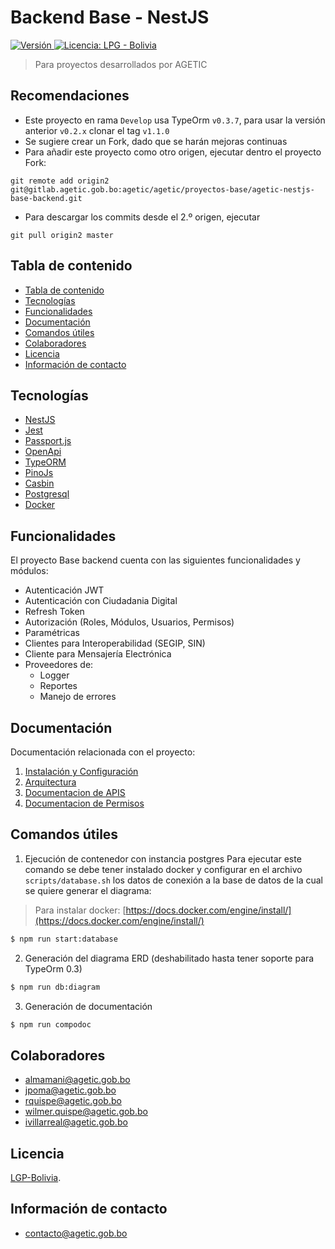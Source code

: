 
# Backend Base - NestJS

<p>
  <a href="./">
    <img src="https://img.shields.io/badge/version-v1.1.7-blue" alt="Versión">
  </a>
  <a href="./LICENSE">
      <img src="https://img.shields.io/static/v1?label=license&message=LPG%20-%20Bolivia&color=green" alt="Licencia: LPG - Bolivia" />
  </a>
</p>


> Para proyectos desarrollados por AGETIC

## Recomendaciones

- Este proyecto en rama `Develop` usa TypeOrm `v0.3.7`, para usar la versión anterior `v0.2.x` clonar el tag `v1.1.0` 
- Se sugiere crear un Fork, dado que se harán mejoras continuas
- Para añadir este proyecto como otro origen, ejecutar dentro el proyecto Fork:

```
git remote add origin2 git@gitlab.agetic.gob.bo:agetic/agetic/proyectos-base/agetic-nestjs-base-backend.git
```

- Para descargar los commits desde el 2.º origen, ejecutar

```
git pull origin2 master
```

## Tabla de contenido

- [Tabla de contenido](#tabla-de-contenido)
- [Tecnologías](#tecnologías)
- [Funcionalidades](#funcionalidades)
- [Documentación](#documentación)
- [Comandos útiles](#comandos-útiles)
- [Colaboradores](#colaboradores)
- [Licencia](#licencia)
- [Información de contacto](#información-de-contacto)

## Tecnologías

- [NestJS](https://nestjs.com/)
- [Jest](https://jestjs.io/)
- [Passport.js](http://www.passportjs.org/)
- [OpenApi](https://www.openapis.org/)
- [TypeORM](https://typeorm.io/)
- [PinoJs](https://getpino.io/#/)
- [Casbin](https://casbin.org/)
- [Postgresql](https://www.postgresql.org/)
- [Docker](https://www.docker.com/)

## Funcionalidades

El proyecto Base backend cuenta con las siguientes funcionalidades y módulos:

- Autenticación JWT
- Autenticación con Ciudadania Digital
- Refresh Token
- Autorización (Roles, Módulos, Usuarios, Permisos)
- Paramétricas
- Clientes para Interoperabilidad (SEGIP, SIN)
- Cliente para Mensajería Electrónica
- Proveedores de:
  - Logger
  - Reportes
  - Manejo de errores

## Documentación

Documentación relacionada con el proyecto:

1. [Instalación y Configuración](INSTALL.md)
2. [Arquitectura](/docs/arquitectura.md)
3. [Documentacion de APIS](/docs/openapi.yaml)
4. [Documentacion de Permisos](/docs/permisos.md)

## Comandos útiles

1. Ejecución de contenedor con instancia postgres
   Para ejecutar este comando se debe tener instalado docker y configurar en el archivo `scripts/database.sh` los datos de conexión a la base de datos de la cual se quiere generar el diagrama:

> Para instalar docker: [https://docs.docker.com/engine/install/](https://docs.docker.com/engine/install/)

```bash
$ npm run start:database
```

2. Generación del diagrama ERD (deshabilitado hasta tener soporte para TypeOrm 0.3)

[//]: # (TODO: Actualizar soporte TypeOrm 0.3 para generar diagramas)

```bash
$ npm run db:diagram
```

3. Generación de documentación

```bash
$ npm run compodoc
```

## Colaboradores

- almamani@agetic.gob.bo
- jpoma@agetic.gob.bo
- rquispe@agetic.gob.bo
- wilmer.quispe@agetic.gob.bo
- ivillarreal@agetic.gob.bo

## Licencia

[LGP-Bolivia](LICENSE).

## Información de contacto

- contacto@agetic.gob.bo
